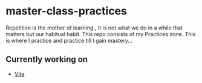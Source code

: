 # master-class-practices
Repetition is the mother of learning., It is not what we do in a while that matters but our habitual habit. This repo consists of my Practices zone. This is where I practice and practice till I gain mastery...


## Currently working on
- [Vite](https://vitejs.dev/guide/)
